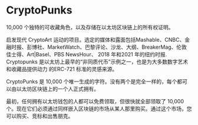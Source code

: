 # CryptoPunks

10,000 个独特的可收藏角色，以及存储在以太坊区块链上的所有权证明。

启发现代 CryptoArt 运动的项目。选定的媒体和露面包括Mashable、CNBC、金融时报、彭博社、MarketWatch、巴黎评论、沙龙、大纲、BreakerMag、伦敦佳士得、Art|Basel、PBS NewsHour、 2018 年和2021 年的纽约时报. Cryptopunks 是以太坊上最早的“非同质代币”示例之一，也是为大多数数字艺术和收藏品提供动力 的ERC-721 标准的灵感来源。

CryptoPunks 是 10,000 个唯一生成的字符。没有两个是完全一样的，每个都可以由以太坊区块链上的一个人正式拥有。

最初，任何拥有以太坊钱包的人都可以免费领取，但很快就全部领取了 10,000 个。现在它们必须通过同样嵌入区块链的市场从某人那里购买。通过这个市场，您可以购买、竞标和出售朋克。
